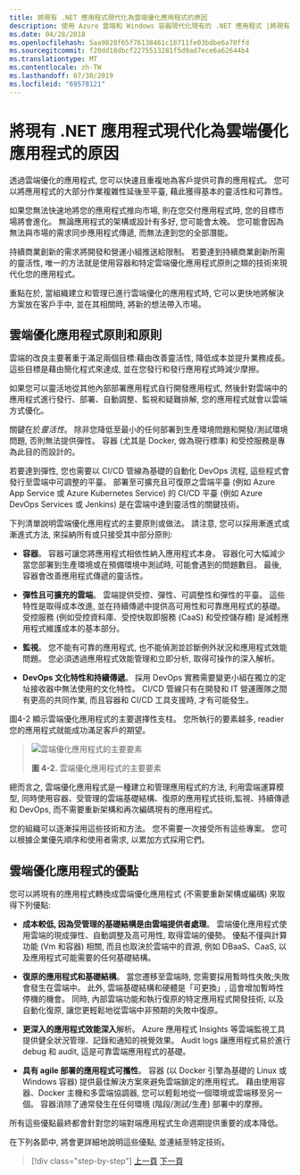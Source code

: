 ```yaml
---
title: 將現有 .NET 應用程式現代化為雲端優化應用程式的原因
description: 使用 Azure 雲端和 Windows 容器現代化現有的 .NET 應用程式 |將現有 .NET 應用程式現代化為雲端優化應用程式的原因
ms.date: 04/28/2018
ms.openlocfilehash: 5aa9828f65f76138461c18711fe03bdbe6a70ffd
ms.sourcegitcommit: f20dd18dbcf2275513281f5d9ad7ece6a62644b4
ms.translationtype: MT
ms.contentlocale: zh-TW
ms.lasthandoff: 07/30/2019
ms.locfileid: "69578121"
---
```

# <a name="reasons-to-modernize-existing-net-apps-to-cloud-optimized-applications"></a>將現有 .NET 應用程式現代化為雲端優化應用程式的原因

透過雲端優化的應用程式, 您可以快速且重複地為客戶提供可靠的應用程式。 您可以將應用程式的大部分作業複雜性延後至平臺, 藉此獲得基本的靈活性和可靠性。

如果您無法快速地將您的應用程式推向市場, 則在您交付應用程式時, 您的目標市場將會進化。 無論應用程式的架構或設計有多好, 您可能會太晚。 您可能會因為無法與市場的需求同步應用程式傳遞, 而無法達到您的全部潛能。

持續商業創新的需求將開發和營運小組推送給限制。 若要達到持續商業創新所需的靈活性, 唯一的方法就是使用容器和特定雲端優化應用程式原則之類的技術來現代化您的應用程式。

重點在於, 當組織建立和管理已進行雲端優化的應用程式時, 它可以更快地將解決方案放在客戶手中, 並在其相關時, 將新的想法帶入市場。

## <a name="cloud-optimized-application-principles-and-tenets"></a>雲端優化應用程式原則和原則 

雲端的改良主要著重于滿足兩個目標:藉由改善靈活性, 降低成本並提升業務成長。 這些目標是藉由簡化程式來達成, 並在您發行和發行應用程式時減少摩擦。

如果您可以靈活地從其他內部部署應用程式自行開發應用程式, 然後針對雲端中的應用程式進行發行、部署、自動調整、監視和疑難排解, 您的應用程式就會以雲端方式優化。

關鍵在於*靈活性*。 除非您降低至最小的任何部署到生產環境問題和開發/測試環境問題, 否則無法提供彈性。 容器 (尤其是 Docker, 做為現行標準) 和受控服務是專為此目的而設計的。

若要達到彈性, 您也需要以 CI/CD 管線為基礎的自動化 DevOps 流程, 這些程式會發行至雲端中可調整的平臺。 部署至可擴充且可復原之雲端平臺 (例如 Azure App Service 或 Azure Kubernetes Service) 的 CI/CD 平臺 (例如 Azure DevOps Services 或 Jenkins) 是在雲端中達到靈活性的關鍵技術。

下列清單說明雲端優化應用程式的主要原則或做法。 請注意, 您可以採用漸進式或漸進式方法, 來採納所有或只接受其中部分原則:

- **容器**。 容器可讓您將應用程式相依性納入應用程式本身。 容器化可大幅減少當您部署到生產環境或在預備環境中測試時, 可能會遇到的問題數目。 最後, 容器會改善應用程式傳遞的靈活性。

- **彈性且可擴充的雲端**。 雲端提供受控、彈性、可調整性和彈性的平臺。 這些特性是取得成本改進, 並在持續傳遞中提供高可用性和可靠應用程式的基礎。 受控服務 (例如受控資料庫、受控快取即服務 (CaaS) 和受控儲存體) 是減輕應用程式維護成本的基本部分。

- **監視**。 您不能有可靠的應用程式, 也不能偵測並診斷例外狀況和應用程式效能問題。 您必須透過應用程式效能管理和立即分析, 取得可操作的深入解析。

- **DevOps 文化特性和持續傳遞**。 採用 DevOps 實務需要變更小組在獨立的定址接收器中無法使用的文化特性。 CI/CD 管線只有在開發和 IT 營運團隊之間有更高的共同作業, 而且容器和 CI/CD 工具支援時, 才有可能發生。

圖4-2 顯示雲端優化應用程式的主要選擇性支柱。 您所執行的要素越多, readier 您的應用程式就能成功滿足客戶的期望。

> ![雲端優化應用程式的主要要素](./media/image2.png)
>
> **圖 4-2.** 雲端優化應用程式的主要要素

總而言之, 雲端優化應用程式是一種建立和管理應用程式的方法, 利用雲端運算模型, 同時使用容器、受管理的雲端基礎結構、復原的應用程式技術,監視、持續傳遞和 DevOps, 而不需要重新架構和再次編碼現有的應用程式。

您的組織可以逐漸採用這些技術和方法。 您不需要一次接受所有這些專案。 您可以根據企業優先順序和使用者需求, 以累加方式採用它們。

## <a name="benefits-of-a-cloud-optimized-application"></a>雲端優化應用程式的優點

您可以將現有的應用程式轉換成雲端優化應用程式 (不需要重新架構或編碼) 來取得下列優點:

- **成本較低, 因為受管理的基礎結構是由雲端提供者處理**。 雲端優化應用程式使用雲端的現成彈性、自動調整及高可用性, 取得雲端的優勢。 優點不僅與計算功能 (Vm 和容器) 相關, 而且也取決於雲端中的資源, 例如 DBaaS、CaaS, 以及應用程式可能需要的任何基礎結構。

- **復原的應用程式和基礎結構**。 當您遷移至雲端時, 您需要採用暫時性失敗;失敗會發生在雲端中。 此外, 雲端基礎結構和硬體是「可更換」, 這會增加暫時性停機的機會。 同時, 內部雲端功能和執行復原的特定應用程式開發技術, 以及自動化復原, 讓您更輕鬆地從雲端中非預期的失敗中復原。

- **更深入的應用程式效能深入**解析。 Azure 應用程式 Insights 等雲端監視工具提供健全狀況管理、記錄和通知的視覺效果。 Audit logs 讓應用程式易於進行 debug 和 audit, 這是可靠雲端應用程式的基礎。

- **具有 agile 部署的應用程式可攜性**。 容器 (以 Docker 引擎為基礎的 Linux 或 Windows 容器) 提供最佳解決方案來避免雲端鎖定的應用程式。 藉由使用容器、Docker 主機和多雲端協調器, 您可以輕鬆地從一個環境或雲端移至另一個。 容器消除了通常發生在任何環境 (階段/測試/生產) 部署中的摩擦。

所有這些優點最終都會針對您的端對端應用程式生命週期提供重要的成本降低。

在下列各節中, 將會更詳細地說明這些優點, 並連結至特定技術。

>[!div class="step-by-step"]
>[上一頁](index.md)
>[下一頁](microsoft-technologies-in-cloud-optimized-applications.md)
